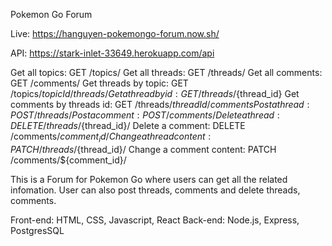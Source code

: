 Pokemon Go Forum

Live: https://hanguyen-pokemongo-forum.now.sh/

API: https://stark-inlet-33649.herokuapp.com/api

Get all topics: GET /topics/
Get all threads: GET /threads/
Get all comments: GET /comments/
Get threads by topic: GET /topics/${topicId}/threads/
Get a thread by id: GET /threads/${thread_id}
Get comments by threads id: GET /threads/${threadId}/comments
Post a thread: POST /threads/
Post a comment: POST /comments/
Delete a thread: DELETE /threads/${thread_id}/
Delete a comment: DELETE /comments/${comment_id}/
Change a thread content: PATCH /threads/${thread_id}/
Change a comment content: PATCH /comments/${comment_id}/

This is a Forum for Pokemon Go where users can get all the related infomation. User can also post threads, comments and delete threads, comments.

Front-end: HTML, CSS, Javascript, React
Back-end: Node.js, Express, PostgresSQL
